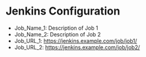 # Jenkins Configuration

- Job_Name_1: Description of Job 1
- Job_Name_2: Description of Job 2
- Job_URL_1: https://jenkins.example.com/job/job1/
- Job_URL_2: https://jenkins.example.com/job/job2/
